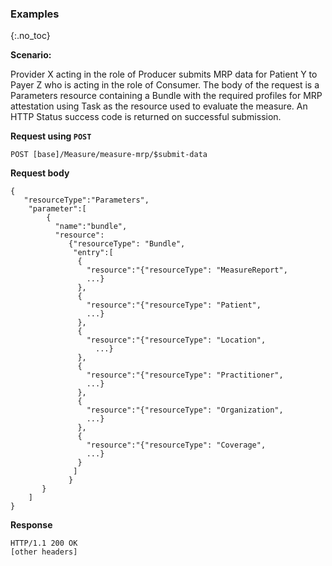 
### Examples
{:.no_toc}

**Scenario:**

Provider X acting in the role of Producer submits MRP data for Patient Y to Payer Z who is acting in the role of Consumer.  The body of the request is a Parameters resource containing a Bundle with the required profiles for MRP attestation using Task as the resource used to evaluate the measure.  An HTTP Status success code is returned on successful submission.

**Request using `POST`**

`POST [base]/Measure/measure-mrp/$submit-data`

**Request body**

~~~
{
   "resourceType":"Parameters",
    "parameter":[
		{
          "name":"bundle",
          "resource":
             {"resourceType": "Bundle",
              "entry":[
               {
                 "resource":"{"resourceType": "MeasureReport",
                 ...}
               },
               {
                 "resource":"{"resourceType": "Patient",
                 ...}
               },
               {
                 "resource":"{"resourceType": "Location",
                   ...}
               },
               {
                 "resource":"{"resourceType": "Practitioner",
                 ...}
               },
               {
                 "resource":"{"resourceType": "Organization",
                 ...}
               },
               {
                 "resource":"{"resourceType": "Coverage",
                 ...}
               }
              ]
             }
       }
	] 
}
~~~

**Response**

~~~
HTTP/1.1 200 OK
[other headers]
~~~
